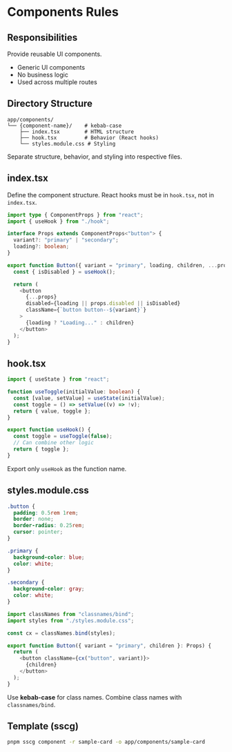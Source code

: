 # Components Rules

## Responsibilities

Provide reusable UI components.

- Generic UI components
- No business logic
- Used across multiple routes

## Directory Structure

```
app/components/
└── {component-name}/    # kebab-case
    ├── index.tsx        # HTML structure
    ├── hook.tsx         # Behavior (React hooks)
    └── styles.module.css # Styling
```

Separate structure, behavior, and styling into respective files.

## index.tsx

Define the component structure. React hooks must be in `hook.tsx`, not in `index.tsx`.

```typescript
import type { ComponentProps } from "react";
import { useHook } from "./hook";

interface Props extends ComponentProps<"button"> {
  variant?: "primary" | "secondary";
  loading?: boolean;
}

export function Button({ variant = "primary", loading, children, ...props }: Props) {
  const { isDisabled } = useHook();

  return (
    <button
      {...props}
      disabled={loading || props.disabled || isDisabled}
      className={`button button--${variant}`}
    >
      {loading ? "Loading..." : children}
    </button>
  );
}
```

## hook.tsx

```typescript
import { useState } from "react";

function useToggle(initialValue: boolean) {
  const [value, setValue] = useState(initialValue);
  const toggle = () => setValue((v) => !v);
  return { value, toggle };
}

export function useHook() {
  const toggle = useToggle(false);
  // Can combine other logic
  return { toggle };
}
```

Export only `useHook` as the function name.

## styles.module.css

```css
.button {
  padding: 0.5rem 1rem;
  border: none;
  border-radius: 0.25rem;
  cursor: pointer;
}

.primary {
  background-color: blue;
  color: white;
}

.secondary {
  background-color: gray;
  color: white;
}
```

```typescript
import classNames from "classnames/bind";
import styles from "./styles.module.css";

const cx = classNames.bind(styles);

export function Button({ variant = "primary", children }: Props) {
  return (
    <button className={cx("button", variant)}>
      {children}
    </button>
  );
}
```

Use **kebab-case** for class names. Combine class names with `classnames/bind`.

## Template (sscg)

```bash
pnpm sscg component -r sample-card -o app/components/sample-card
```

